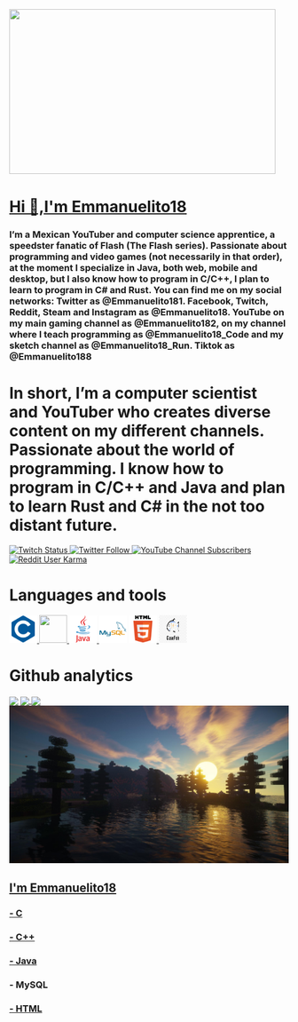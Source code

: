 <div id="header" aling="center">
    <img aling="center" src="https://media.giphy.com/media/XO8RMtRaK73isIt0i2/giphy.gif" width="480" height="297"/>
    <h1 aling="center"><a href="https://ww.youtube.com/@Emmanuelito18_Code">Hi 👋,I'm Emmanuelito18</a></h1>
    <h3 aling="center">I’m a Mexican YouTuber and computer science apprentice, a speedster fanatic of Flash (The Flash series). Passionate about programming and video games (not necessarily in that order), at the moment I specialize in Java, both web, mobile and desktop, but I also know how to program in C/C++, I plan to learn to program in C# and Rust. You can find me on my social networks: Twitter as @Emmanuelito181. Facebook, Twitch, Reddit, Steam and Instagram as @Emmanuelito18. YouTube on my main gaming channel as @Emmanuelito182, on my channel where I teach programming as @Emmanuelito18_Code and my sketch channel as @Emmanuelito18_Run. Tiktok as @Emmanuelito188</h3>
    <h1 aling="center">In short, I’m a computer scientist and YouTuber who creates diverse content on my different channels. Passionate about the world of programming. I know how to program in C/C++ and Java and plan to learn Rust and C# in the not too distant future.</h1>
</div>

<div id="badges">
  <a href="https://twitch.tv/emmanuelito18">
    <img alt="Twitch Status" src="https://img.shields.io/twitch/status/emmanuelito18?style=for-the-badge&logo=twitch">
  </a>
  <a href="https://twitter.com/Emmanuelito181">
    <img alt="Twitter Follow" src="https://img.shields.io/twitter/follow/Emmanuelito181?style=for-the-badge&logo=X">
  </a>
  <a href="https://www.youtube.com/@Emmanuelito18_Code">
    <img alt="YouTube Channel Subscribers" src="https://img.shields.io/youtube/channel/subscribers/UCDZAjygwY93eLyxAszZGvXw?style=for-the-badge&logo=youtube&label=Emmanuelito18%20Subscribers">
  </a>
  <a href="https://www.reddit.com/user/Emmanuelito18/">
    <img alt="Reddit User Karma" src="https://img.shields.io/reddit/user-karma/combined/Emmanuelito18?style=for-the-badge&logo=Reddit">
  </a>
</div>

<div id="languages and tools">
  <h1 aling=center">Languages and tools</h1>
  <a href="https://github.com/Emmanuelito18?tab=repositories&q=&type=&language=c&sort=">
    <img src="https://github.com/devicons/devicon/blob/master/icons/c/c-plain.svg" width="50" height="50"></img>
  </a>
  <a href="https://github.com/Emmanuelito18?tab=repositories&q=&type=&language=c%2B%2B&sort=">
    <img src="https://github.com/railwayapp/devicons/blob/main/static/i/cplusplus.png" width="50" height="50"></img>
  </a>
  <a href="https://github.com/Emmanuelito18?tab=repositories&q=&type=&language=java&sort=">
    <img src="https://github.com/devicons/devicon/blob/master/icons/java/java-original-wordmark.svg" width="50" height="50"></img>
  </a>
    <img src="https://github.com/devicons/devicon/blob/master/icons/mysql/mysql-original-wordmark.svg" width="50" height="50"></img>
  <a href="https://github.com/Emmanuelito18?tab=repositories&q=&type=&language=html&sort=">
    <img src="https://github.com/devicons/devicon/blob/master/icons/html5/html5-original-wordmark.svg" width="50" height="50"></img>
  </a>
  <img src="/glassfish.png" width="50" height="50">
</div>

<div id="stats">
  <h1 aling="center">Github analytics</h1>
  <img height=200 align="center" src="(http://github-readme-streak-stats.herokuapp.com?user=Emmanuelito18&theme=dark&hide_border=true"/>
  <a href="https://github.com/anuraghazra/github-readme-stats">
    <img height=200 align="center" src="https://github-readme-stats.vercel.app/api?username=Emmanuelito18&theme=dark&show_icons=true"/>
  </a>
  <a href="https://github.com/anuraghazra/github-readme-stats">
    <img height=200 align="center" src="https://github-readme-stats.vercel.app/api/top-langs/?username=Emmanuelito18&layout=compact&theme=dark"/>
  </a>
</div>

<div id="actual">
  <a href="https://www.youtube.com/@Emmanuelito182"><img src="/Portada.jpg"></a>
  <h2><a href="https://ww.youtube.com/@Emmanuelito18_Code">I'm Emmanuelito18</a></h2>
  <h3> <a href="https://github.com/Emmanuelito18?tab=repositories&q=&type=&language=c&sort=">- C</a></h3>
  <h3> <a href="https://github.com/Emmanuelito18?tab=repositories&q=&type=&language=c%2B%2B&sort=">- C++</a></h3>
  <h3> <a href="https://github.com/Emmanuelito18?tab=repositories&q=&type=&language=java&sort=">- Java</a></h3>
  <h3> - MySQL</h3>
  <h3> <a href="https://github.com/Emmanuelito18?tab=repositories&q=&type=&language=html&sort=">- HTML</a></h3>
<br>
</div>